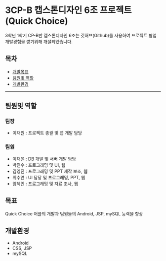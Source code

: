 
# 3CP-B 캡스톤디자인 6조 프로젝트 (Quick Choice)

3학년 1학기 CP-B반 캡스톤디자인 6조는 깃허브(Github)를 사용하여 프로젝트 협업 개발경험을 쌓기위해 개설되었습니다.

## 목차

 * [개발목표](#goals)
 * [팀원및 역할](#about_us)
 * [개발환경](#develop_enviorment)

------------------------------------------------

## <a name="about_us">팀원및 역할</a>

### 팀장
- 이재원 : 프로젝트 총괄 및 앱 개발 담당

### 팀원
- 이재윤 : DB 개발 및 서버 개발 담당
- 박진수 : 프로그래밍 및 UI, 웹
- 김영진 : 프로그래밍 및 PPT 제작 보조, 웹
- 위수연 : UI 담당 및 프로그래밍, PPT, 웹
- 엄혜인 : 프로그래밍 및 자료 조사, 웹

## <a name="goals">목표</a>
Quick Choice 어플의 개발과 팀원들의 Android, JSP, mySQL 능력을 향상

## <a name="develop_enviorment">개발환경</a>
- Android
- CSS, JSP 
- mySQL

